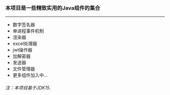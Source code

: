 ### 本项目是一些精致实用的Java组件的集合
---
- 数字签名器
- 单进程事件机制
- 渲染器
- excel处理器
- jwt操作器
- 加解密器
- 发送器
- 文件管理器
- 更多组件加入中...

###### 注：本项目基于JDK15.